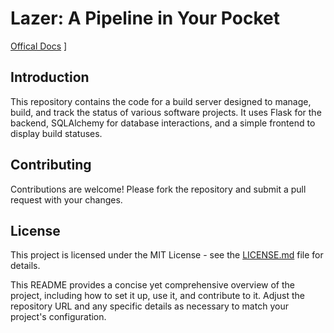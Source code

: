 
# Lazer: A Pipeline in Your Pocket

[Offical Docs](https://moose-find-m84.craft.me/HUqHr467UG4f2Q)
]
## Introduction

This repository contains the code for a build server designed to manage, build, and track the status of various software projects. It uses Flask for the backend, SQLAlchemy for database interactions, and a simple frontend to display build statuses.

## Contributing

Contributions are welcome! Please fork the repository and submit a pull request with your changes.

## License

This project is licensed under the MIT License - see the [LICENSE.md](LICENSE.md) file for details.

This README provides a concise yet comprehensive overview of the project, including how to set it up, use it, and contribute to it. Adjust the repository URL and any specific details as necessary to match your project's configuration.
